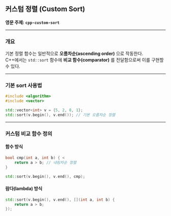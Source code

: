 ## 커스텀 정렬 (Custom Sort)

**영문 주제: `cpp-custom-sort`**

---

### 개요

기본 정렬 함수는 일반적으로 **오름차순(ascending order)** 으로 작동한다.  
C++에서는 `std::sort` 함수에 **비교 함수(comparator)** 를 전달함으로써 이를 구현할 수 있다.

---

### 기본 sort 사용법

```cpp
#include <algorithm>
#include <vector>

std::vector<int> v = {5, 2, 8, 1};
std::sort(v.begin(), v.end()); // 기본 오름차순 정렬
```

---

### 커스텀 비교 함수 정의

#### 함수 방식

```cpp
bool cmp(int a, int b) { <
    return a > b; // 내림차순 정렬
}

std::sort(v.begin(), v.end(), cmp);
```

#### 람다(lambda) 방식 

```cpp
std::sort(v.begin(), v.end(), [](int a, int b) {
    return a > b;
});
```
